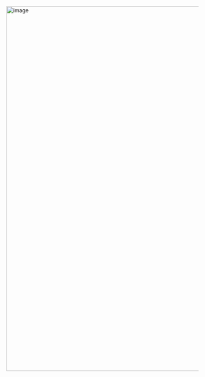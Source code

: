 <img width="1832" height="955" alt="image" src="https://github.com/user-attachments/assets/7b84fc70-7aff-41f6-b696-af36130586a2" />
